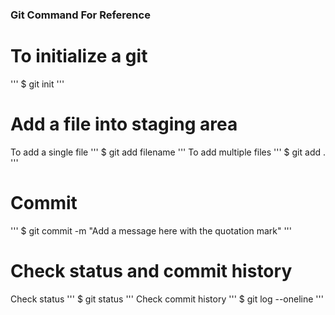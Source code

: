 ### Git Command For Reference

# To initialize a git
'''
$ git init
'''

# Add a file into staging area
To add a single file
'''
$ git add filename
'''
To add multiple files
'''
$ git add .
'''

# Commit
'''
$ git commit -m "Add a message here with the quotation mark"
'''

# Check status and commit history
Check status
'''
$ git status
'''
Check commit history
'''
$ git log --oneline
'''

